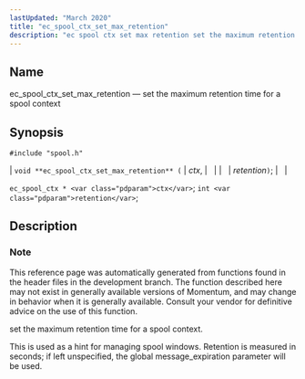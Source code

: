 ```yaml
---
lastUpdated: "March 2020"
title: "ec_spool_ctx_set_max_retention"
description: "ec spool ctx set max retention set the maximum retention time for a spool context void ec spool ctx set max retention ctx retention ec spool ctx ctx int retention This reference page was automatically generated from functions found in the header files in the development branch The function described..."
---
```


<a name="apis.ec_spool_ctx_set_max_retention"></a> 
## Name

ec_spool_ctx_set_max_retention — set the maximum retention time for a spool context

## Synopsis

`#include "spool.h"`

| `void **ec_spool_ctx_set_max_retention** (` | <var class="pdparam">ctx</var>, |   |
|   | <var class="pdparam">retention</var>`)`; |   |

`ec_spool_ctx * <var class="pdparam">ctx</var>`;
`int <var class="pdparam">retention</var>`;<a name="idp62439952"></a> 
## Description

### Note

This reference page was automatically generated from functions found in the header files in the development branch. The function described here may not exist in generally available versions of Momentum, and may change in behavior when it is generally available. Consult your vendor for definitive advice on the use of this function.

set the maximum retention time for a spool context.

This is used as a hint for managing spool windows. Retention is measured in seconds; if left unspecified, the global message_expiration parameter will be used.